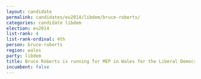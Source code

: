```yaml
---
layout: candidate
permalink: candidates/eu2014/libdem/bruce-roberts/
categories: candidate libdem
election: eu2014
list-rank: 4
list-rank-ordinal: 4th
person: bruce-roberts
region: wales
party: libdem
title: Bruce Roberts is running for MEP in Wales for the Liberal Democrats
incumbent: false
---
```

